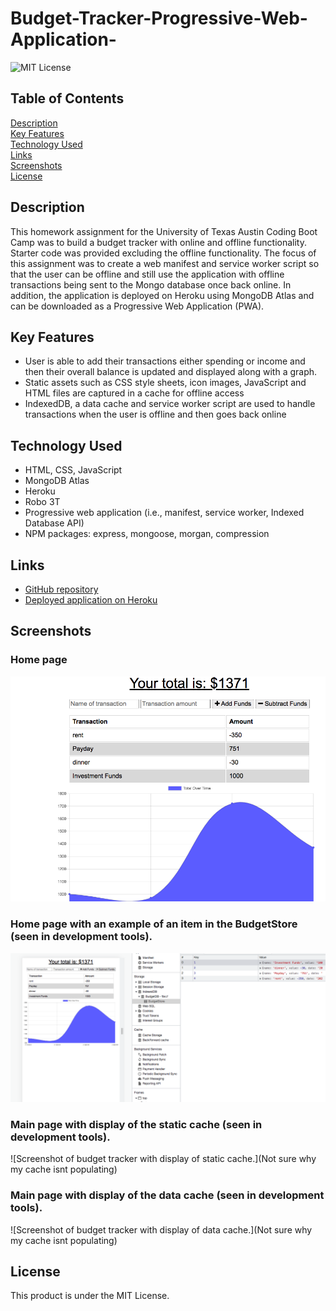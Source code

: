 # Budget-Tracker-Progressive-Web-Application-

![MIT License](https://img.shields.io/badge/license-MIT%20License-blue.svg)

## Table of Contents

[Description](#description) <br/>
[Key Features](#key-features) <br/>
[Technology Used](#technology-used) <br/>
[Links](#links) <br/>
[Screenshots](#screenshots) <br/>
[License](#license) <br/>

## Description

This homework assignment for the University of Texas Austin Coding Boot Camp was to build a budget tracker with online and offline functionality. Starter code was provided excluding the offline functionality. The focus of this assignment was to create a web manifest and service worker script so that the user can be offline and still use the application with offline transactions being sent to the Mongo database once back online. In addition, the application is deployed on Heroku using MongoDB Atlas and can be downloaded as a Progressive Web Application (PWA).

## Key Features

- User is able to add their transactions either spending or income and then their overall balance is updated and displayed along with a graph.
- Static assets such as CSS style sheets, icon images, JavaScript and HTML files are captured in a cache for offline access
- IndexedDB, a data cache and service worker script are used to handle transactions when the user is offline and then goes back online

## Technology Used

- HTML, CSS, JavaScript
- MongoDB Atlas
- Heroku
- Robo 3T
- Progressive web application (i.e., manifest, service worker, Indexed Database API)
- NPM packages: express, mongoose, morgan, compression

## Links

- [GitHub repository](https://github.com/carissamero/Budget-Tracker-Progressive-Web-Application-.git)
- [Deployed application on Heroku](https://ancient-plateau-76674.herokuapp.com/)

## Screenshots

### Home page

![Screenshot of budget tracker.](./readme-images/Screen%20Shot%202022-07-18%20at%208.35.21%20PM.png)

### Home page with an example of an item in the BudgetStore (seen in development tools).

![Screenshot of budget tracker with item in BudgetStore.](./readme-images/Screen%20Shot%202022-07-18%20at%208.32.51%20PM.png)

### Main page with display of the static cache (seen in development tools).

![Screenshot of budget tracker with display of static cache.](Not sure why my cache isnt populating)

### Main page with display of the data cache (seen in development tools).

![Screenshot of budget tracker with display of data cache.](Not sure why my cache isnt populating)

## License

This product is under the MIT License.
